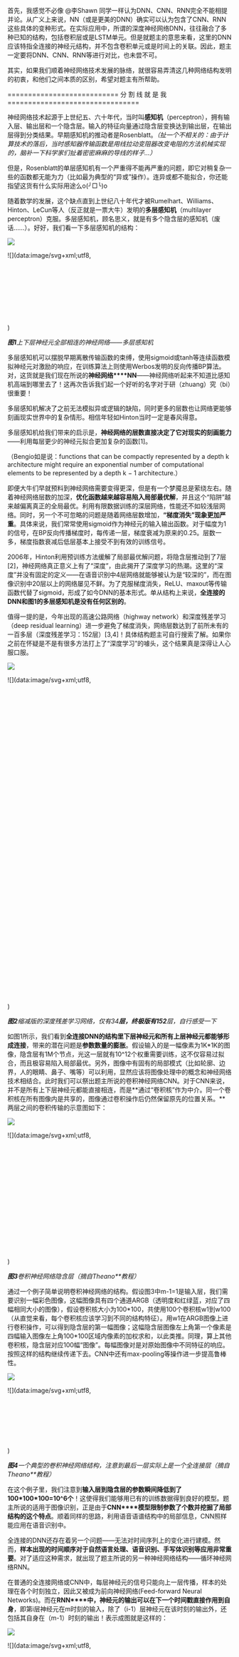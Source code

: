 首先，我感觉不必像 @李Shawn 同学一样认为DNN、CNN、RNN完全不能相提并论。从广义上来说，NN（或是更美的DNN）确实可以认为包含了CNN、RNN这些具体的变种形式。在实际应用中，所谓的深度神经网络DNN，往往融合了多种已知的结构，包括卷积层或是LSTM单元。但是就题主的意思来看，这里的DNN应该特指全连接的神经元结构，并不包含卷积单元或是时间上的关联。因此，题主一定要将DNN、CNN、RNN等进行对比，也未尝不可。

其实，如果我们顺着神经网络技术发展的脉络，就很容易弄清这几种网络结构发明的初衷，和他们之间本质的区别，希望对题主有所帮助。

\=========================== 分 割 线 就 是 我 ================================

  

神经网络技术起源于上世纪五、六十年代，当时叫**感知机**（perceptron），拥有输入层、输出层和一个隐含层。输入的特征向量通过隐含层变换达到输出层，在输出层得到分类结果。早期感知机的推动者是Rosenblatt。*（扯一个不相关的：由于计算技术的落后，当时感知器传输函数是用线拉动变阻器改变电阻的方法机械实现的，脑补一下科学家们扯着密密麻麻的导线的样子…）*

但是，Rosenblatt的单层感知机有一个严重得不能再严重的问题，即它对稍复杂一些的函数都无能为力（比如最为典型的“异或”操作）。连异或都不能拟合，你还能指望这货有什么实际用途么o(╯□╰)o

  

随着数学的发展，这个缺点直到上世纪八十年代才被Rumelhart、Williams、Hinton、LeCun等人（反正就是一票大牛）发明的**多层感知机**（multilayer perceptron）克服。多层感知机，顾名思义，就是有多个隐含层的感知机（废话……）。好好，我们看一下多层感知机的结构：

![](vx_images/414864613239930.jpeg)

![](data:image/svg+xml;utf8,<svg xmlns='http://www.w3.org/2000/svg' width='866' height='249'></svg>)

  

***图1****上下层神经元全部相连的神经网络——多层感知机*

  

多层感知机可以摆脱早期离散传输函数的束缚，使用sigmoid或tanh等连续函数模拟神经元对激励的响应，在训练算法上则使用Werbos发明的反向传播BP算法。对，这货就是我们现在所说的**神经网络****NN**——神经网络听起来不知道比感知机高端到哪里去了！这再次告诉我们起一个好听的名字对于研（zhuang）究（bi）很重要！

  

多层感知机解决了之前无法模拟异或逻辑的缺陷，同时更多的层数也让网络更能够刻画现实世界中的复杂情形。相信年轻如Hinton当时一定是春风得意。

  

多层感知机给我们带来的启示是，**神经网络的层数直接决定了它对现实的刻画能力**——利用每层更少的神经元拟合更加复杂的函数\[1\]。

（Bengio如是说：functions that can be compactly represented by a depth k architecture might require an exponential number of computational elements to be represented by a depth k − 1 architecture.）

  

即便大牛们早就预料到神经网络需要变得更深，但是有一个梦魇总是萦绕左右。随着神经网络层数的加深，**优化函数越来越容易陷入局部最优解**，并且这个“陷阱”越来越偏离真正的全局最优。利用有限数据训练的深层网络，性能还不如较浅层网络。同时，另一个不可忽略的问题是随着网络层数增加，**“梯度消失”现象更加严重**。具体来说，我们常常使用sigmoid作为神经元的输入输出函数。对于幅度为1的信号，在BP反向传播梯度时，每传递一层，梯度衰减为原来的0.25。层数一多，梯度指数衰减后低层基本上接受不到有效的训练信号。

  

2006年，Hinton利用预训练方法缓解了局部最优解问题，将隐含层推动到了7层\[2\]，神经网络真正意义上有了“深度”，由此揭开了深度学习的热潮。这里的“深度”并没有固定的定义——在语音识别中4层网络就能够被认为是“较深的”，而在图像识别中20层以上的网络屡见不鲜。为了克服梯度消失，ReLU、maxout等传输函数代替了sigmoid，形成了如今DNN的基本形式。单从结构上来说，**全连接的****DNN****和图****1****的多层感知机是没有任何区别的**。

  

值得一提的是，今年出现的高速公路网络（highway network）和深度残差学习（deep residual learning）进一步避免了梯度消失，网络层数达到了前所未有的一百多层（深度残差学习：152层）\[3,4\]！具体结构题主可自行搜索了解。如果你之前在怀疑是不是有很多方法打上了“深度学习”的噱头，这个结果真是深得让人心服口服。

  

![](vx_images/412764613238635.jpeg)

![](data:image/svg+xml;utf8,<svg xmlns='http://www.w3.org/2000/svg' width='866' height='1228'></svg>)

  

***图2****缩减版的深度残差学习网络，仅有34**层，终极版有152**层，自行感受一下*

  

如图1所示，我们看到**全连接****DNN****的结构里下层神经元和所有上层神经元都能够形成连接**，带来的潜在问题是**参数数量的膨胀**。假设输入的是一幅像素为1K\*1K的图像，隐含层有1M个节点，光这一层就有10^12个权重需要训练，这不仅容易过拟合，而且极容易陷入局部最优。另外，图像中有固有的局部模式（比如轮廓、边界，人的眼睛、鼻子、嘴等）可以利用，显然应该将图像处理中的概念和神经网络技术相结合。此时我们可以祭出题主所说的卷积神经网络CNN。对于CNN来说，并不是所有上下层神经元都能直接相连，而是**通过“卷积核”作为中介。同一个卷积核在所有图像内是共享的，图像通过卷积操作后仍然保留原先的位置关系。**两层之间的卷积传输的示意图如下：

  

![](vx_images/411694613233596.jpeg)

![](data:image/svg+xml;utf8,<svg xmlns='http://www.w3.org/2000/svg' width='866' height='457'></svg>)

***图3****卷积神经网络隐含层（摘自Theano**教程）*

  

通过一个例子简单说明卷积神经网络的结构。假设图3中m-1=1是输入层，我们需要识别一幅彩色图像，这幅图像具有四个通道ARGB（透明度和红绿蓝，对应了四幅相同大小的图像），假设卷积核大小为100\*100，共使用100个卷积核w1到w100（从直觉来看，每个卷积核应该学习到不同的结构特征）。用w1在ARGB图像上进行卷积操作，可以得到隐含层的第一幅图像；这幅隐含层图像左上角第一个像素是四幅输入图像左上角100\*100区域内像素的加权求和，以此类推。同理，算上其他卷积核，隐含层对应100幅“图像”。每幅图像对是对原始图像中不同特征的响应。按照这样的结构继续传递下去。CNN中还有max-pooling等操作进一步提高鲁棒性。

  

![](vx_images/409594613221506.jpeg)

![](data:image/svg+xml;utf8,<svg xmlns='http://www.w3.org/2000/svg' width='866' height='203'></svg>)

  

***图4****一个典型的卷积神经网络结构，注意到最后一层实际上是一个全连接层（摘自Theano**教程）*

  

在这个例子里，我们注意到**输入层到隐含层的参数瞬间降低到了****100\*100\*100=10^6****个**！这使得我们能够用已有的训练数据得到良好的模型。题主所说的适用于图像识别，正是由于**CNN****模型限制参数了个数并挖掘了局部结构的这个特点**。顺着同样的思路，利用语音语谱结构中的局部信息，CNN照样能应用在语音识别中。

  

全连接的DNN还存在着另一个问题——无法对时间序列上的变化进行建模。然而，**样本出现的时间顺序对于自然语言处理、语音识别、手写体识别等应用非常重要**。对了适应这种需求，就出现了题主所说的另一种神经网络结构——循环神经网络RNN。

  

在普通的全连接网络或CNN中，每层神经元的信号只能向上一层传播，样本的处理在各个时刻独立，因此又被成为前向神经网络(Feed-forward Neural Networks)。而在**RNN****中，神经元的输出可以在下一个时间戳直接作用到自身**，即第i层神经元在m时刻的输入，除了（i-1）层神经元在该时刻的输出外，还包括其自身在（m-1）时刻的输出！表示成图就是这样的：

  

![](vx_images/408504613221367.jpeg)

![](data:image/svg+xml;utf8,<svg xmlns='http://www.w3.org/2000/svg' width='866' height='441'></svg>)

***图5*** *RNN**网络结构*

  

我们可以看到在隐含层节点之间增加了互连。为了分析方便，我们常将RNN在时间上进行展开，得到如图6所示的结构：

  

![](vx_images/406424613225116.jpeg)

![](data:image/svg+xml;utf8,<svg xmlns='http://www.w3.org/2000/svg' width='866' height='348'></svg>)

***图6*** *RNN**在时间上进行展开*

  

Cool，**（****t+1****）时刻网络的最终结果O(t+1)****是该时刻输入和所有历史共同作用的结果**！这就达到了对时间序列建模的目的。

  

不知题主是否发现，RNN可以看成一个在时间上传递的神经网络，它的深度是时间的长度！正如我们上面所说，**“梯度消失”现象又要出现了，只不过这次发生在时间轴上**。对于t时刻来说，它产生的梯度在时间轴上向历史传播几层之后就消失了，根本就无法影响太遥远的过去。因此，之前说“所有历史”共同作用只是理想的情况，在实际中，这种影响也就只能维持若干个时间戳。

  

为了解决时间上的梯度消失，机器学习领域发展出了**长短时记忆单元****LSTM****，通过门的开关实现时间上记忆功能，并防止梯度消失**，一个LSTM单元长这个样子：

  

![](vx_images/405324613235818.jpeg)

![](data:image/svg+xml;utf8,<svg xmlns='http://www.w3.org/2000/svg' width='866' height='555'></svg>)

***图7*** *LSTM**的模样*

  

除了题主疑惑的三种网络，和我之前提到的深度残差学习、LSTM外，深度学习还有许多其他的结构。举个例子，RNN既然能继承历史信息，是不是也能吸收点未来的信息呢？因为在序列信号分析中，如果我能预知未来，对识别一定也是有所帮助的。因此就有了**双向****RNN****、双向****LSTM****，同时利用历史和未来的信息。**

  

![](vx_images/403094613253605.jpeg)

![](data:image/svg+xml;utf8,<svg xmlns='http://www.w3.org/2000/svg' width='866' height='365'></svg>)

***图8****双向RNN*

  

事实上，**不论是那种网络，他们在实际应用中常常都混合着使用，比如****CNN****和RNN****在上层输出之前往往会接上全连接层，很难说某个网络到底属于哪个类别。**不难想象随着深度学习热度的延续，更灵活的组合方式、更多的网络结构将被发展出来。尽管看起来千变万化，但研究者们的出发点肯定都是为了解决特定的问题。题主如果想进行这方面的研究，不妨仔细分析一下这些结构各自的特点以及它们达成目标的手段。入门的话可以参考：

Ng写的Ufldl：[UFLDL教程 - Ufldl](https://link.zhihu.com/?target=http%3A//ufldl.stanford.edu/wiki/index.php/UFLDL%25E6%2595%2599%25E7%25A8%258B)

也可以看Theano内自带的教程，例子非常具体：[Deep Learning Tutorials](https://link.zhihu.com/?target=http%3A//www.deeplearning.net/tutorial/)

欢迎大家继续推荐补充。

当然啦，如果题主只是想凑个热闹时髦一把，或者大概了解一下方便以后把妹使，这样看看也就罢了吧。

  
  

**参考文献：**

\[1\] Bengio Y. Learning Deep Architectures for AI\[J\]. Foundations & Trends® in Machine Learning, 2009, 2(1):1-127.

\[2\] Hinton G E, Salakhutdinov R R. Reducing the Dimensionality of Data with Neural Networks\[J\]. Science, 2006, 313(5786):504-507.

\[3\] He K, Zhang X, Ren S, Sun J. Deep Residual Learning for Image Recognition. arXiv:1512.03385, 2015.

\[4\] Srivastava R K, Greff K, Schmidhuber J. Highway networks. arXiv:1505.00387, 2015.

  
  
  

【“科研君”公众号初衷始终是希望聚集各专业一线科研人员和工作者，在进行科学研究的同时也作为知识的传播者，利用自己的专业知识解释和普及生活中的 一些现象和原理，展现科学有趣生动的一面。该公众号由清华大学一群在校博士生发起，目前参与的作者人数有10人，但我们感觉这远远不能覆盖所以想科普的领域，并且由于空闲时间有限，导致我们只能每周发布一篇文章。我们期待更多的战友加入，认识更多志同道合的人，每个人都是科研君，每个人都是知识的传播者。我们期待大家的参与，想加入我们，进QQ群吧~：108141238】

  
  

【非常高兴看到大家喜欢并赞同我们的回答。应许多知友的建议，最近我们开通了同名公众号：**PhDer**，也会定期更新我们的文章，如果您不想错过我们的每篇回答，欢迎扫码关注~ 】  

  

[http://weixin.qq.com/r/5zsuNoHEZdwarcVV9271](https://link.zhihu.com/?target=http%3A//weixin.qq.com/r/5zsuNoHEZdwarcVV9271) (二维码自动识别)



**卷积神经网络**是一种曾经让我无论如何也无法弄明白的东西，主要是名字就太“高级”了，网上的各种各样的文章来介绍“什么是卷积”尤为让人受不了。听了吴恩达的网课之后，豁然开朗，终于搞明白了这个东西是什么和为什么。我这里大概会用6~7篇文章来讲解CNN并实现一些有趣的应用。看完之后大家应该可以自己动手做一些自己喜欢的事儿了。

## 一、引子：边界检测

我们来看一个最简单的例子：“边界检测（edge detection）”，假设我们有这样的一张图片，大小8×8：

![](vx_images/169644713238249.jpeg)

![](data:image/svg+xml;utf8,<svg xmlns='http://www.w3.org/2000/svg' width='415' height='375'></svg>)

图片中的数字代表该位置的像素值，我们知道，像素值越大，颜色越亮，所以为了示意，我们把右边小像素的地方画成深色。图的中间两个颜色的分界线就是我们要检测的边界。怎么检测这个边界呢？我们可以设计这样的一个 **滤波器（filter，也称为kernel）**

![](vx_images/168564713247513.png)

![](data:image/svg+xml;utf8,<svg xmlns='http://www.w3.org/2000/svg' width='161' height='144'></svg>)

大小3×3：然后，我们用这个filter，往我们的图片上“盖”，覆盖一块跟filter一样大的区域之后，对应元素相乘，然后求和。计算一个区域之后，就向其他区域挪动，接着计算，直到把原图片的每一个角落都覆盖到了为止。这个过程就是 **“卷积”**。

（我们不用管卷积在数学上到底是指什么运算，我们只用知道在CNN中是怎么计算的。）  
这里的“挪动”，就涉及到一个步长了，假如我们的步长是1，那么覆盖了一个地方之后，就挪一格，容易知道，总共可以覆盖6×6个不同的区域。那么，我们将这6×6个区域的卷积结果，拼成一个矩阵：

![](vx_images/166484713246881.jpeg)

![](data:image/svg+xml;utf8,<svg xmlns='http://www.w3.org/2000/svg' width='1045' height='535'></svg>)

**诶？！发现了什么？**

这个图片，中间颜色浅，两边颜色深，这说明咱们的原图片中间的边界，在这里被反映出来了!从上面这个例子中，我们发现，**我们可以通过设计特定的filter，让它去跟图片做卷积，就可以识别出图片中的某些特征**，比如边界。

上面的例子是检测竖直边界，我们也可以设计出检测水平边界的，只用把刚刚的filter旋转90°即可。对于其他的特征，理论上只要我们经过精细的设计，总是可以设计出合适的filter的。**我们的CNN**

**（convolutional neural network），主要就是通过一个个的filter，不断地提取特征，从局部的特征到总体的特征，从而进行图像识别等等功能。** **那么问题来了**，我们怎么可能去设计这么多各种各样的filter呀？首先，我们都不一定清楚对于一大推图片，我们需要识别哪些特征，其次，就算知道了有哪些特征，想真的去设计出对应的filter，恐怕也并非易事，要知道，特征的数量可能是成千上万的。其实学过神经网络之后，我们就知道，**这些filter，根本就不用我们去设计**，每个filter中的各个数字，不就是参数吗，我们可以通过大量的数据，来 **让机器自己去“学习”这些参数**嘛。这，就是CNN的原理。

## 二、CNN的基本概念

**1.padding 填白**

从上面的引子中，我们可以知道，原图像在经过filter卷积之后，变小了，从(8,8)变成了(6,6)。假设我们再卷一次，那大小就变成了(4,4)了。**这样有啥问题呢？**

主要有两个问题：

*   每次卷积，图像都缩小，这样卷不了几次就没了；
*   相比于图片中间的点，图片边缘的点在卷积中被计算的次数很少。这样的话，边缘的信息就易于丢失。

为了解决这个问题，我们可以采用padding的方法。我们每次卷积前，先给图片周围都补一圈空白，让卷积之后图片跟原来一样大，同时，原来的边缘也被计算了更多次。

![](vx_images/165394713241126.jpeg)

![](data:image/svg+xml;utf8,<svg xmlns='http://www.w3.org/2000/svg' width='831' height='403'></svg>)

比如，我们把(8,8)的图片给补成(10,10)，那么经过(3,3)的filter之后，就是(8,8)，没有变。我们把上面这种“让卷积之后的大小不变”的padding方式，称为 **“Same”**方式，

把不经过任何填白的，称为 **“Valid”**方式。这个是我们在使用一些框架的时候，需要设置的超参数。

**2.stride 步长**

前面我们所介绍的卷积，都是默认步长是1，但实际上，我们可以设置步长为其他的值。

比如，对于(8,8)的输入，我们用(3,3)的filter，

如果stride=1，则输出为(6,6);

如果stride=2，则输出为(3,3);（这里例子举得不大好，除不断就向下取整）

**3.pooling 池化**

这个pooling，是为了提取一定区域的主要特征，并减少参数数量，防止模型过拟合。

比如下面的MaxPooling，采用了一个2×2的窗口，并取stride=2：

![](vx_images/164324713223083.jpeg)

![](data:image/svg+xml;utf8,<svg xmlns='http://www.w3.org/2000/svg' width='801' height='483'></svg>)

除了MaxPooling,还有AveragePooling，顾名思义就是取那个区域的平均值。

**4.对多通道（channels）图片的卷** **积** **（重要！）**

这个需要单独提一下。彩色图像，一般都是RGB三个通道（channel）的，因此输入数据的维度一般有三个：**（长，宽，通道）**。

比如一个28×28的RGB图片，维度就是(28,28,3)。前面的引子中，输入图片是2维的(8,8)，filter是(3,3)，输出也是2维的(6,6)。如果输入图片是三维的呢（即增多了一个channels），比如是(8,8,3)，这个时候，我们的filter的维度就要变成(3,3,3)了，它的 **最后一维要跟输入的channel维度一致。**

这个时候的卷积，**是三个channel的所有元素对应相乘后求和**，也就是之前是9个乘积的和，现在是27个乘积的和。因此，输出的维度并不会变化。还是(6,6)。但是，一般情况下，我们会 **使用多了filters同时卷积**，比如，如果我们同时使用4个filter的话，那么 **输出的维度则会变为(6,6,4)** 。我特地画了下面这个图，来展示上面的过程：

![](vx_images/162234713232752.jpeg)

![](data:image/svg+xml;utf8,<svg xmlns='http://www.w3.org/2000/svg' width='1080' height='608'></svg>)

图中的输入图像是(8,8,3)，filter有4个，大小均为(3,3,3)，得到的输出为(6,6,4)。

我觉得这个图已经画的很清晰了，而且给出了3和4这个两个关键数字是怎么来的，所以我就不啰嗦了（这个图画了我起码40分钟）。其实，如果套用我们前面学过的神经网络的符号来看待CNN的话。

*   我们的输入图片就是X，shape=(8,8,3);
*   4个filters其实就是第一层神金网络的参数W1,，shape=(3,3,3,**4**),这个4是指有4个filters;
*   我们的输出，就是Z1，shape=(6,6,4);
*   后面其实还应该有一个激活函数，比如relu，经过激活后，Z1变为A1，shape=(6,6,4);

所以，在前面的图中，我加一个激活函数，给对应的部分标上符号，就是这样的：

![](vx_images/161154713235985.jpeg)

![](data:image/svg+xml;utf8,<svg xmlns='http://www.w3.org/2000/svg' width='1080' height='608'></svg>)

【个人觉得，这么好的图不收藏，真的是可惜了】

## 三、CNN的结构组成

上面我们已经知道了卷积（convolution）、池化（pooling）以及填白（padding）是怎么进行的，接下来我们就来看看CNN的整体结构，它包含了3种层（layer）：

**1\. Convolutional layer（卷积层—CONV）**

由滤波器filters和激活函数构成。 一般要设置的超参数包括filters的数量、大小、步长，以及padding是“valid”还是“same”。当然，还包括选择什么激活函数。

**2\. Pooling layer （池化层—POOL）**

这里里面没有参数需要我们学习，因为这里里面的参数都是我们设置好了，要么是Maxpooling，要么是Averagepooling。

需要指定的超参数，包括是Max还是average，窗口大小以及步长。

通常，我们使用的比较多的是Maxpooling,而且一般取大小为(2,2)步长为2的filter，这样，经过pooling之后，输入的长宽都会缩小2倍，channels不变。

**3\. Fully Connected layer（全连接层—FC）**

这个前面没有讲，是因为这个就是我们最熟悉的家伙，**就是我们之前学的神经网络中的那种最普通的层，就是一排神经元**。因为这一层是每一个单元都和前一层的每一个单元相连接，所以称之为“全连接”。

这里要指定的超参数，无非就是神经元的数量，以及激活函数。接下来，我们随便看一个CNN的模样，来获取对CNN的一些感性认识：

![](vx_images/160064713242940.jpeg)

![](data:image/svg+xml;utf8,<svg xmlns='http://www.w3.org/2000/svg' width='1080' height='608'></svg>)

上面这个CNN是我随便拍脑门想的一个。它的结构可以用：

X→CONV(relu)→MAXPOOL→CONV(relu)→FC(relu)→FC(softmax)→Y  
来表示。这里需要说明的是，在经过数次卷积和池化之后，我们 **最后会先将多维的数据进行“扁平化”，** 也就是把 **(height,width,channel)** 的数据压缩成长度为 **height × width × channel** 的一维数组，然后再与 **FC层**连接，**这之后就跟普通的神经网络无异了**。可以从图中看到，随着网络的深入，我们的图像（严格来说中间的那些不能叫图像了，但是为了方便，还是这样说吧）越来越小，但是channels却越来越大了。在图中的表示就是长方体面对我们的面积越来越小，但是长度却越来越长了。

## 四、卷积神经网络 VS. 传统神经网络

其实现在回过头来看，CNN跟我们之前学习的神经网络，也没有很大的差别。

**传统的神经网络，其实就是多个FC层叠加起来**。

CNN，无非就是把FC改成了CONV和POOL，就是把传统的由一个个神经元组成的layer，变成了由filters组成的layer。那么，为什么要这样变？有什么好处？

具体说来有两点：

**1.参数共享机制（parameters sharing）**

我们对比一下传统神经网络的层和由filters构成的CONV层：

假设我们的图像是8×8大小，也就是64个像素，假设我们用一个有9个单元的全连接层：

![](vx_images/157984713226661.jpeg)

![](data:image/svg+xml;utf8,<svg xmlns='http://www.w3.org/2000/svg' width='573' height='514'></svg>)

那这一层我们需要多少个参数呢？需要 **64×9 = 576个参数**（先不考虑偏置项b）。因为每一个链接都需要一个权重w。那我们看

![](vx_images/155914713241109.jpeg)

![](data:image/svg+xml;utf8,<svg xmlns='http://www.w3.org/2000/svg' width='464' height='466'></svg>)

看**同样有9个单元的filter**是怎么样的：

其实不用看就知道，**有几个单元就几个参数，所以总共就9个参数**！因为，对于不同的区域，我们都共享同一个filter，因此就共享这同一组参数。

这也是有道理的，通过前面的讲解我们知道，filter是用来检测特征的，**那一个特征一般情况下很可能在不止一个地方出现**，比如“竖直边界”，就可能在一幅图中多出出现，那么 **我们共享同一个filter不仅是合理的，而且是应该这么做的。** 由此可见，参数共享机制，**让我们的网络的参数数量大大地减少**。这样，我们可以用较少的参数，训练出更加好的模型，典型的事半功倍，而且可以有效地 **避免过拟合**。

同样，由于filter的参数共享，即使图片进行了一定的平移操作，我们照样可以识别出特征，这叫做 **“平移不变性”**。因此，模型就更加稳健了。

**2.连接的稀疏性（sparsity of connections）**\\

由卷积的操作可知，输出图像中的任何一个单元，**只跟输入图像的一部分有关**系：

![](vx_images/154834713240932.jpeg)

![](data:image/svg+xml;utf8,<svg xmlns='http://www.w3.org/2000/svg' width='847' height='344'></svg>)

而传统神经网络中，由于都是全连接，所以输出的任何一个单元，都要受输入的所有的单元的影响。这样无形中会对图像的识别效果大打折扣。比较，每一个区域都有自己的专属特征，我们不希望它受到其他区域的影响。

**正是由于上面这两大优势，使得CNN超越了传统的NN，开启了神经网络的新时代。**

看 **同样有9个单元的filter**是怎么样的：  

> 作者：tntxia  
> 链接：[https://juejin.cn/post/7022812074858414087](https://link.zhihu.com/?target=https%3A//juejin.cn/post/7022812074858414087)  
> 来源：稀土掘金